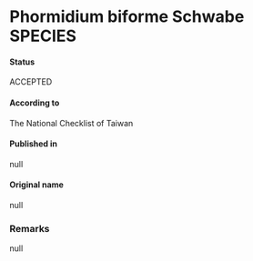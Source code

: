 # Phormidium biforme Schwabe SPECIES

#### Status
ACCEPTED

#### According to
The National Checklist of Taiwan

#### Published in
null

#### Original name
null

### Remarks
null